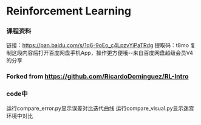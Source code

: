 # Reinforcement Learning

### 课程资料
链接：https://pan.baidu.com/s/1q6-9oEo_c4LpzvYiPaTRdg 
提取码：t8mo 
复制这段内容后打开百度网盘手机App，操作更方便哦--来自百度网盘超级会员V4的分享


### Forked from https://github.com/RicardoDominguez/RL-Intro

### code中
运行compare_error.py显示误差对比迭代曲线
运行compare_visual.py显示迷宫环境中对比
